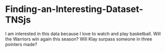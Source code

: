 # Finding-an-Interesting-Dataset-TNSjs
I am interested in this data because I love to watch and play basketball. 
Will the Warriors win again this season?
Will Klay surpass someone in three pointers made?
